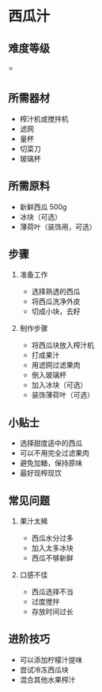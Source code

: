 # 西瓜汁

## 难度等级
⭐

## 所需器材
- 榨汁机或搅拌机
- 滤网
- 量杯
- 切菜刀
- 玻璃杯

## 所需原料
- 新鲜西瓜 500g
- 冰块（可选）
- 薄荷叶（装饰用，可选）

## 步骤
1. 准备工作
   - 选择熟透的西瓜
   - 将西瓜洗净外皮
   - 切成小块，去籽

2. 制作步骤
   - 将西瓜块放入榨汁机
   - 打成果汁
   - 用滤网过滤果肉
   - 倒入玻璃杯
   - 加入冰块（可选）
   - 装饰薄荷叶（可选）

## 小贴士
- 选择甜度适中的西瓜
- 可以不用完全过滤果肉
- 避免加糖，保持原味
- 最好现榨现饮

## 常见问题
1. 果汁太稀
   - 西瓜水分过多
   - 加入太多冰块
   - 西瓜不够新鲜

2. 口感不佳
   - 西瓜选择不当
   - 过度搅拌
   - 存放时间过长

## 进阶技巧
- 可以添加柠檬汁提味
- 尝试冷冻西瓜块
- 混合其他水果榨汁